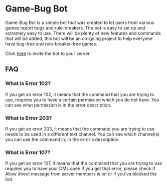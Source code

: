 # Game-Bug Bot

Game-Bug Bot is a simple bot that was created to let users from various games report bugs and rule-breakers. The bot is easy to set up and extremely easy to use. There will be plenty of new features and commands that will be added, this bot will be an on-going project to help everyone have bug-free and rule-breaker-free games.

Click [here](https://discordapp.com/oauth2/authorize?client_id=710407168200802384&scope=bot&permissions=453718) to invite the bot to your server

## FAQ

### What is Error 102?

If you get an error 102, it means that the command that you are trying to use, requires you to have a certain permission which you do not have. You can see what permission is in the error description.

### What is Error 203?

If you get an error 203, it means that the command you are trying to use needs to be used in a different text channel. You can see which channel\(s\) you can use the command in, in the error's description.

### What is Error 107?

If you get an error 107, it means that the command that you are trying to use requires you to have your DMs open if you get that error, please check if Allow direct message from server members is on or if you've blocked the bot.

